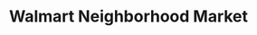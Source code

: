 ---
title: "Walmart Neighborhood Market"
url: /abilene/walmart-neighborhood-market/
shop: supermarket
---